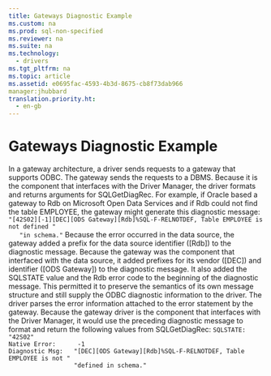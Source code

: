 ```yaml
---
title: Gateways Diagnostic Example
ms.custom: na
ms.prod: sql-non-specified
ms.reviewer: na
ms.suite: na
ms.technology: 
  - drivers
ms.tgt_pltfrm: na
ms.topic: article
ms.assetid: e0695fac-4593-4b3d-8675-cb8f73dab966
manager:jhubbard
translation.priority.ht: 
  - en-gb
---
```

# Gateways Diagnostic Example
<?xml version="1.0" encoding="utf-8"?>
<developerConceptualDocument xmlns="http://ddue.schemas.microsoft.com/authoring/2003/5" xmlns:xlink="http://www.w3.org/1999/xlink" xmlns:xsi="http://www.w3.org/2001/XMLSchema-instance" xsi:schemaLocation="http://ddue.schemas.microsoft.com/authoring/2003/5 http://dduestorage.blob.core.windows.net/ddueschema/developer.xsd">
  <introduction>
    <para>In a gateway architecture, a driver sends requests to a gateway that supports ODBC. The gateway sends the requests to a DBMS. Because it is the component that interfaces with the Driver Manager, the driver formats and returns arguments for <legacyBold>SQLGetDiagRec</legacyBold>.</para>
    <para>For example, if Oracle based a gateway to Rdb on Microsoft Open Data Services and if Rdb could not find the table EMPLOYEE, the gateway might generate this diagnostic message:</para>
    <code>"[42S02][-1][DEC][ODS Gateway][Rdb]%SQL-F-RELNOTDEF, Table EMPLOYEE is not defined "
   "in schema."</code>
    <para>Because the error occurred in the data source, the gateway added a prefix for the data source identifier ([Rdb]) to the diagnostic message. Because the gateway was the component that interfaced with the data source, it added prefixes for its vendor ([DEC]) and identifier ([ODS Gateway]) to the diagnostic message. It also added the SQLSTATE value and the Rdb error code to the beginning of the diagnostic message. This permitted it to preserve the semantics of its own message structure and still supply the ODBC diagnostic information to the driver. The driver parses the error information attached to the error statement by the gateway.</para>
    <para>Because the gateway driver is the component that interfaces with the Driver Manager, it would use the preceding diagnostic message to format and return the following values from <legacyBold>SQLGetDiagRec</legacyBold>:</para>
    <code>SQLSTATE:         "42S02"
Native Error:      -1
Diagnostic Msg:   "[DEC][ODS Gateway][Rdb]%SQL-F-RELNOTDEF, Table EMPLOYEE is not "
                  "defined in schema."</code>
  </introduction>
  <relatedTopics />
</developerConceptualDocument>